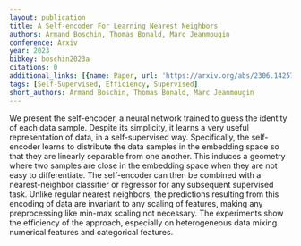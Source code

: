 ```yaml
---
layout: publication
title: A Self-encoder For Learning Nearest Neighbors
authors: Armand Boschin, Thomas Bonald, Marc Jeanmougin
conference: Arxiv
year: 2023
bibkey: boschin2023a
citations: 0
additional_links: [{name: Paper, url: 'https://arxiv.org/abs/2306.14257'}]
tags: [Self-Supervised, Efficiency, Supervised]
short_authors: Armand Boschin, Thomas Bonald, Marc Jeanmougin
---
```

We present the self-encoder, a neural network trained to guess the identity
of each data sample. Despite its simplicity, it learns a very useful
representation of data, in a self-supervised way. Specifically, the
self-encoder learns to distribute the data samples in the embedding space so
that they are linearly separable from one another. This induces a geometry
where two samples are close in the embedding space when they are not easy to
differentiate. The self-encoder can then be combined with a nearest-neighbor
classifier or regressor for any subsequent supervised task. Unlike regular
nearest neighbors, the predictions resulting from this encoding of data are
invariant to any scaling of features, making any preprocessing like min-max
scaling not necessary. The experiments show the efficiency of the approach,
especially on heterogeneous data mixing numerical features and categorical
features.